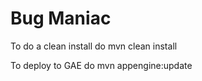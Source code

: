 Bug Maniac
=============================

To do a clean install do
mvn clean install

To deploy to GAE do
mvn appengine:update
